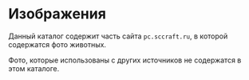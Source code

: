# Изображения

Данный каталог содержит часть сайта `pc.sccraft.ru`, в которой содержатся фото животных.

Фото, которые использованы с других источников не содержатся в этом каталоге.